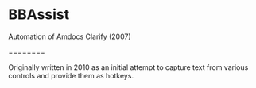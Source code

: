 BBAssist
========

Automation of Amdocs Clarify (2007)

========

Originally written in 2010 as an initial attempt to capture text from various controls and provide them as hotkeys.
